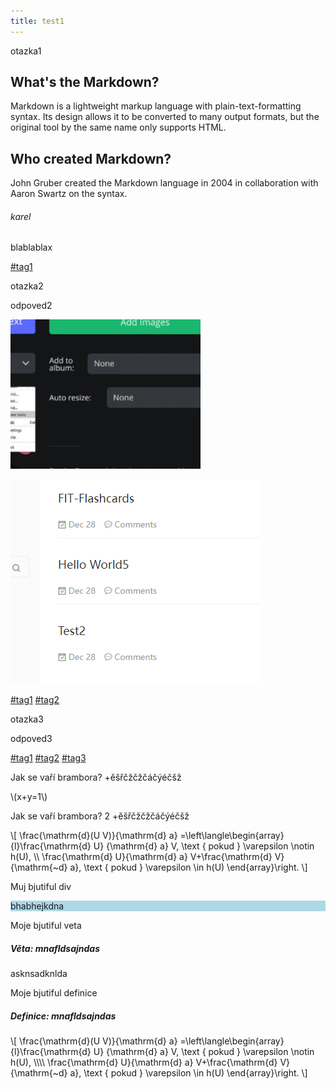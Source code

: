 ```yaml
---
title: test1
---
```


<!--question-->

otazka1

<!--answer-->

## What's the Markdown?

Markdown is a lightweight markup language with plain-text-formatting syntax.
Its design allows it to be converted to many output formats,
but the original tool by the same name only supports HTML.

## Who created Markdown?

John Gruber created the Markdown language in 2004 in collaboration with
Aaron Swartz on the syntax.

###### karel

blablablax

[#tag1]()

<!--question-->

otazka2

<!--answer-->

odpoved2

![](img/37039e93733be69316ae2c8e6e2fa6f9.png)

![](img/bc7ada9abb616cbaf04d6c1d8d5a319a.png)

[#tag1]() [#tag2]()

<!--question-->

otazka3

<!--answer-->

odpoved3

[#tag1]() [#tag2]() [#tag3]()

<!--question-->

Jak se vaří brambora? +ěšřčžčžčáčýéčšž

<!--answer-->

\\\(x+y=1\\\)

<!--question-->

Jak se vaří brambora? 2 +ěšřčžčžčáčýéčšž

<!--answer-->

\\\[
\frac{\mathrm{d}(U V)}{\mathrm{d} a}
=\left\langle\begin{array}{l}\frac{\mathrm{d} U}
{\mathrm{d} a} V, \text { pokud } \varepsilon \notin h(U), \\\\ \frac{\mathrm{d} U}{\mathrm{d} a} V+\frac{\mathrm{d} V}{\mathrm{~d} a}, \text { pokud } \varepsilon \in h(U) \end{array}\right.
\\\]

<!--question-->

Muj bjutiful div

<!--answer-->

<div style="background-color: lightblue;">bhabhejkdna</div>

<!--question-->

Moje bjutiful veta

<!--answer-->

<div class="veta">
<h5>Věta: mnafldsajndas</h5>
<p>asknsadknlda</p>
</div>

<!--question-->

Moje bjutiful definice

<!--answer-->

<div class="definice">
<h5>Definice: mnafldsajndas</h5>
<p>
\[
\frac{\mathrm{d}(U V)}{\mathrm{d} a}
=\left\langle\begin{array}{l}\frac{\mathrm{d} U}
{\mathrm{d} a} V, \text { pokud } \varepsilon \notin h(U), \\\\ \frac{\mathrm{d} U}{\mathrm{d} a} V+\frac{\mathrm{d} V}{\mathrm{~d} a}, \text { pokud } \varepsilon \in h(U) \end{array}\right.
\]
</p>
</div>